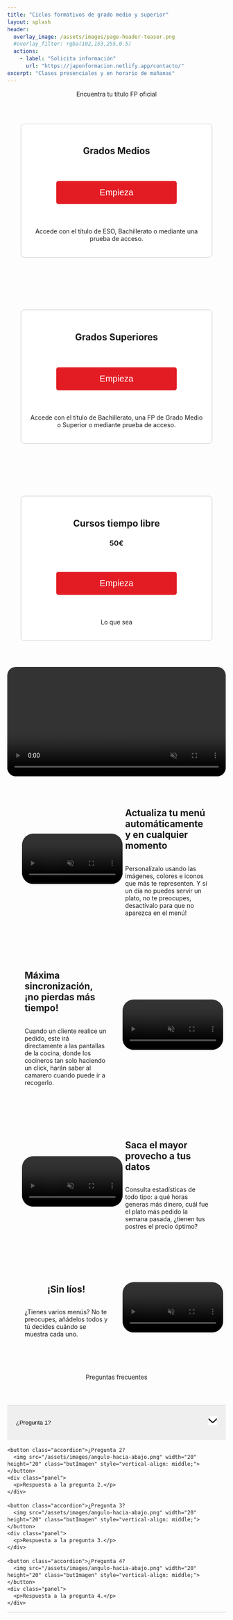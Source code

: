 ```yaml
---
title: "Ciclos formativos de grado medio y superior"
layout: splash
header:
  overlay_image: /assets/images/page-header-teaser.png
  #overlay_filter: rgba(102,153,255,0.5)
  actions:
    - label: "Solicita información"
      url: "https://japonformacion.netlify.app/contacto/"
excerpt: "Clases presenciales y en horario de mañanas"
---
```


<div style="text-align:center;">
  Encuentra tu título FP oficial
</div>

<div class="plan-container">
  <div class="plan">
    <h2>Grados Medios</h2>
    <button class="plan-button" onclick="location.href='/payment_form/?plan=Gratis'">Empieza</button>
    <p>Accede con el título de ESO, Bachillerato o mediante una prueba de acceso.</p>
  </div>

  <div class="plan">
    <h2>Grados Superiores</h2>
    <button class="plan-button" onclick="location.href='/payment_form/?plan=Pro'">Empieza</button>
    <p>Accede con el título de Bachillerato, una FP de Grado Medio o Superior o mediante prueba de acceso.</p>
  </div>

  <div class="plan">
    <h2>Cursos tiempo libre</h2>
    <h3>50€</h3>
    <button class="plan-button" onclick="location.href='/payment_form/?plan=Premium'">Empieza</button>
    <p>Lo que sea</p>
  </div>
</div>

<div style="margin: 0 auto; text-align:center;">
  <video style="border-radius: 20px; width: 100%; height: auto;" autoplay loop muted>
    <source src="/assets/videos/your-video.mp4" type="video/mp4">
  </video>
</div>

<div class="plan-container1">
  <div class="plan1" style="border-left: 0px;">
    <video width="900" height="544" style="border-radius: 40px; width: 100%; height: auto; padding: 1em;" autoplay loop muted>
      <source src="/assets/videos/your-video.mp4" type="video/mp4">
    </video>
    <div class="plan1" style="display: flex; flex-direction: column;">
      <h2>Actualiza tu menú automáticamente y en cualquier momento</h2>
      <p>Personalízalo usando las imágenes, colores e iconos que más te representen. Y si un día no puedes servir un plato, no te preocupes, desactívalo para que no aparezca en el menú!</p>
    </div>
  </div>

  <div class="plan1">
    <div class="plan1" style="display: flex; flex-direction: column;">
      <h2>Máxima sincronización, ¡no pierdas más tiempo!</h2>
      <p>Cuando un cliente realice un pedido, este irá directamente a las pantallas de la cocina, donde los cocineros tan solo haciendo un click, harán saber al camarero cuando puede ir a recogerlo.</p>
    </div>
    <video width="900" height="544" style="border-radius: 40px; width: 100%; height: auto; padding: 1em;" autoplay loop muted>
      <source src="/assets/videos/your-video.mp4" type="video/mp4">
    </video>
  </div>

  <div class="plan1" style="border-left: 0px;">
    <video width="900" height="544" style="border-radius: 40px; width: 100%; height: auto; padding: 1em;" autoplay loop muted>
      <source src="/assets/videos/your-video.mp4" type="video/mp4">
    </video>
    <div class="plan1" style="display: flex; flex-direction: column;">
      <h2>Saca el mayor provecho a tus datos</h2>
      <p>Consulta estadísticas de todo tipo: a qué horas generas más dinero, cuál fue el plato más pedido la semana pasada, ¿tienen tus postres el precio óptimo?</p>
    </div>
  </div>

  <div class="plan1">
    <div class="plan1" style="display: flex; flex-direction: column;">
      <h2>¡Sin líos!</h2>
      <p>¿Tienes varios menús? No te preocupes, añádelos todos y tú decides cuándo se muestra cada uno.</p>
    </div>
    <video width="900" height="544" style="border-radius: 40px; width: 100%; height: auto; padding: 1em;" autoplay loop muted>
      <source src="/assets/videos/your-video.mp4" type="video/mp4">
    </video>
  </div>
</div>

<div style="text-align:center; margin: 2em;">
  Preguntas frecuentes
</div>

<div style="margin: 4em auto; text-align:center;">
  <div id="faq" class="faq" style="margin-top: 20px; margin: 0 auto;">
    <button class="accordion">¿Pregunta 1?
      <img src="/assets/images/angulo-hacia-abajo.png" width="20" height="20" class="butImagen" style="vertical-align: middle;">
    </button>
    <div class="panel">
      <p>Respuesta a la pregunta 1.</p>
    </div>

    <button class="accordion">¿Pregunta 2?
      <img src="/assets/images/angulo-hacia-abajo.png" width="20" height="20" class="butImagen" style="vertical-align: middle;">
    </button>
    <div class="panel">
      <p>Respuesta a la pregunta 2.</p>
    </div>

    <button class="accordion">¿Pregunta 3?
      <img src="/assets/images/angulo-hacia-abajo.png" width="20" height="20" class="butImagen" style="vertical-align: middle;">
    </button>
    <div class="panel">
      <p>Respuesta a la pregunta 3.</p>
    </div>

    <button class="accordion">¿Pregunta 4?
      <img src="/assets/images/angulo-hacia-abajo.png" width="20" height="20" class="butImagen" style="vertical-align: middle;">
    </button>
    <div class="panel">
      <p>Respuesta a la pregunta 4.</p>
    </div>
  </div>
</div>

<style>
.plan-container1 {
  display: flex;
  flex-wrap: wrap;
  flex-direction: column;
  align-content: center;
}

.plan1 {
  padding: 20px;
  display: grid;
  grid-template-columns: 1fr 1fr;
  align-items: center;
}

.plan-button {
  background-color: #e31c24;
  color: white;
  border: none;
  padding: 15px 80px;
  margin: 40px;
  text-align: center;
  text-decoration: none;
  display: inline-block;
  font-size: 22px;
  border-radius: 5px;
  cursor: pointer;
}

.faq {
  width: 100%;
  max-width: 41rem;
  margin-left: auto;
  margin-right: auto;
  margin-top: 4em;
  text-align: left;
  border-bottom: 1px solid #ccc;
}

.faq1_question {
  border-top: 1px solid var(--gray-200);
  cursor: pointer;
  justify-content: space-between;
  align-items: center;
  padding-top: 1.5rem;
  padding-bottom: 1rem;
  display: flex;
}

.accordion {
  width: 100%;
  padding: 20px 20px;
  text-align: left;
  border: none;
  cursor: pointer;
  text-decoration: none;
  line-height: 40px;
  outline: none;
  border-top: 1px solid #ccc;
}

.butImagen {
  transition: transform 0.3s ease;
}

.butImagen.rotated {
  transform: rotate(180deg);
}

img {
  float: right;
  margin-left: 10px;
  margin-bottom: 5px;
  margin-top: 5px;
}

.accordion:focus, .accordion:active {
  outline: none;
}

.panel {
  padding: 0 18px;
  height: 0;
  overflow: hidden;
  transition: height 0.3s ease;
}

.panel.open {
  height: auto;
}

.plan-container {
  display: flex;
  justify-content: center;
  flex-wrap: wrap;
}

.plan {
  width: 400px; /* Ancho deseado de cada plan */
  padding: 20px;
  border: 1px solid #ccc;
  border-radius: 8px;
  background: white;
  text-align: center;
  margin-bottom: 60px; /* Espacio inferior entre cada plan */
  margin-top: 60px;
  margin-left: 12px;
  margin-right: 12px;
}

.plan-button2 {
  background-color: #e31c24; /* Cambio de color */
  color: white;
  border: none;
  padding: 10px 50px;
  text-align: center;
  text-decoration: none;
  display: inline-block;
  font-size: 16px;
  border-radius: 5px;
  cursor: pointer;
}

.plan-button2:hover {
  background-color: #9b1b20; /* Cambio de color en el hover */
}

.plan-button {
  background-color: #e31c24; /* Cambio de color */
  color: white;
  border: none;
  padding: 15px 100px;
  margin: 40px;
  text-align: center;
  text-decoration: none;
  display: inline-block;
  font-size: 20px;
  border-radius: 5px;
  cursor: pointer;
}

.plan-button:hover {
  background-color: #9b1b20; /* Cambio de color en el hover */
}
  
  .table-container {
  margin-top: 60px; /* Ajusta el margen superior según sea necesario */
}

.table-container table {
  border-collapse: collapse;
   border: none; /* elimina los bordes de la tabla */
  display: flex;
  flex-direction: column;
  align-items: center;
}

 .table-container td {
  padding: 8px;
  border: 1px solid #ccc;
  text-align: left;
}

  .table-container th {
  padding: 8px;
  background-color: transparent !important; /* Fondo transparente */
  border: none; /* Sin bordes */
}

.table-container thead th {
  background-color: transparent !important; /* Fondo transparente */
}
  
  
  .table-container tbody tr:nth-child(even) {
  background-color: #e0e0e0; /* Cambia el color de fondo para las filas pares */
}

/* Elimina los bordes de las celdas exteriores */
.table-container th:first-child,
.table-container td:first-child {
  border-left: none;
}

.table-container th:last-child,
.table-container td:last-child {
  border-right: none;
}

  
/* Elimina la última línea horizontal */
.table-container tr:last-child th,
.table-container tr:last-child td {
  border-bottom: none;
}

/* Elimina la primera línea horizontal */
.table-container tr:first-child th,
.table-container tr:first-child td {
  border-top: none;
}

  /* Elimina la segunda línea horizontal */
.table-container tr:nth-child(2) th,
.table-container tr:nth-child(2) td {
  border-top: none;
}
</style>

<script>
  var acc = document.querySelectorAll(".accordion");

  acc.forEach(function(item) {
    item.addEventListener("click", function() {
      this.classList.toggle("active");
      this.querySelector("img").classList.toggle("rotated");

      var panel = this.nextElementSibling;
      if (panel.style.height) {
        panel.style.height = null;
      } else {
        panel.style.height = panel.scrollHeight + "px";
      }
    });
  });
</script>
